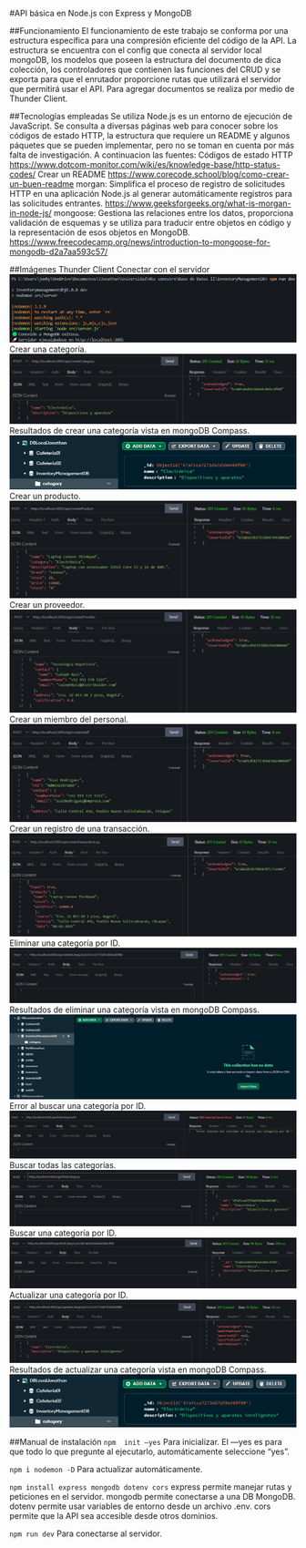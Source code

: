 #API básica en Node.js con Express y MongoDB

##Funcionamiento
El funcionamiento de este trabajo se conforma por una estructura específica para una compresión eficiente del código de la API. La estructura se encuentra con el config que conecta al servidor local mongoDB, los modelos que poseen la estructura del documento de dica colección, los controladores que contienen las funciones del CRUD y se exporta para que el enrutador proporcione rutas que utilizará el servidor que permitirá usar el API. Para agregar documentos se realiza por medio de Thunder Client.

##Tecnologías empleadas
Se utiliza Node.js es un entorno de ejecución de JavaScript.
Se consulta a diversas páginas web para conocer sobre los códigos de estado HTTP, la estructura que requiere un README y algunos páquetes que se pueden implementar, pero no se toman en cuenta por más falta de investigación. A continuacion las fuentes:
Códigos de estado HTTP
https://www.dotcom-monitor.com/wiki/es/knowledge-base/http-status-codes/
Crear un README
https://www.corecode.school/blog/como-crear-un-buen-readme
morgan: Simplifica el proceso de registro de solicitudes HTTP en una aplicación Node.js al generar automáticamente registros para las solicitudes entrantes. 
https://www.geeksforgeeks.org/what-is-morgan-in-node-js/
mongoose: Gestiona las relaciones entre los datos, proporciona validación de esquemas y se utiliza para traducir entre objetos en código y la representación de esos objetos en MongoDB.
https://www.freecodecamp.org/news/introduction-to-mongoose-for-mongodb-d2a7aa593c57/ 

##Imágenes Thunder Client
Conectar con el servidor
![ConnectServer](/assets/ConnectServer.png)
Crear una categoría.
![CreateCategory](/assets/CreateCategory.png)
Resultados de crear una categoría vista en mongoDB Compass.
![CreateCategoryMongoDBCompass](/assets/CreateCategoryMongoDBCompass.png)
Crear un producto.
![CreateProduct](/assets/CreateProduct.png)
Crear un proveedor.
![CreateProvider](/assets/CreateProvider.png)
Crear un miembro del personal.
![CreateStaff](/assets/CreateStaff.png)
Crear un registro de una transacción.
![CreateTransactionLog](/assets/CreateTransactionLog.png)
Eliminar una categoría por ID.
![DeleteCategory](/assets/DeleteCategory.png)
Resultados de eliminar una categoría vista en mongoDB Compass.
![DeleteCategoryMongoDBCompass](/assets/DeleteCategoryMongoDBCompass.png)
Error al buscar una categoría por ID.
![ErrorFindCategoryID](/assets/ErrorFindCategoryID.png)
Buscar todas las categorías.
![FindCategory](/assets/FindCategory.png)
Buscar una categoría por ID.
![FindCategoryID](/assets/FindCategoryID.png)
Actualizar una categoría por ID.
![UpdateCategoryID](/assets/UpdateCategoryID.png)
Resultados de actualizar una categoría vista en mongoDB Compass.
![UpdateCategoryMongoDBCompass](/assets/UpdateCategoryMongoDBCompass.png)


##Manual de instalación 
```npm  init —yes```  Para inicializar. El —yes es para que todo lo que pregunte al ejecutarlo, automáticamente seleccione “yes”.

```npm i nodemon -D``` Para actualizar automáticamente.

```npm install express mongodb dotenv cors``` express permite manejar rutas y peticiones en el servidor. mongodb permite conectarse a una DB MongoDB. dotenv permite usar variables de entorno desde un archivo .env. cors permite que la API sea accesible desde otros dominios.

```npm run dev``` Para conectarse al servidor.